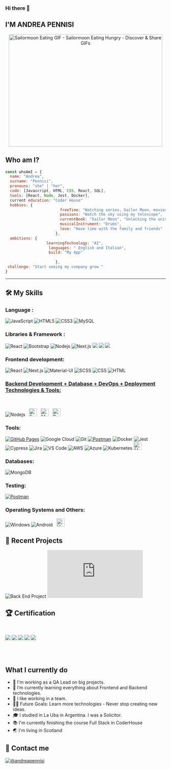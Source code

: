 ### Hi there 👋
<h2>I'M ANDREA PENNISI</h2>
<p align="center">
  <img src="https://media.tenor.com/RebybK9oT8gAAAAC/sailormoon-eating.gif" jsaction="VQAsE" class="r48jcc pT0Scc iPVvYb" style="max-width: 490px; height: 352px; margin: 0px; width: 482px;" alt="Sailormoon Eating GIF - Sailormoon Eating Hungry - Discover &amp; Share GIFs" jsname="kn3ccd">

 ## Who am I?

```javascript
const whoAmI = {
  name: "Andrea",
  surname: "Pennisi",
  pronouns: "she" | "her",
  code: [Javascript, HTML, CSS, React, SQL],
  tools: [React, Node, Jest, Docker],
  current education: "Coder House"
  hobbies: {
                        freeTime: "Watching series, Sailor Moon, movies, drawing",
                        passions: "Watch the sky using my telescope",
                        currentBook: "Sailor Moon", "Unlocking the universe", , 
                        musicalInstrument: "Drums",
                        love: "Have time with the family and friends"
                      },
  ambitions: {
                  learningTechnology: "AI",
                   languages: " English and Italian",
                   build: "My App"
                       
                      },
 challenge: "Start seeing my company grow "
}
```
</p>
<hr>

## 🛠️ My Skills

### Language :

![JavaScript](https://img.shields.io/badge/-JavaScript-black?style=flat-square&logo=javascript)
![HTML5](https://img.shields.io/badge/-HTML5-E34F26?style=flat-square&logo=html5&logoColor=white)
![CSS3](https://img.shields.io/badge/-CSS3-1572B6?style=flat-square&logo=css3)
![MySQL](https://img.shields.io/badge/-MySQL-black?style=flat-square&logo=mysql)

### Libraries & Framework :

![React](https://img.shields.io/badge/-React-black?style=flat-square&logo=react)
![Bootstrap](https://img.shields.io/badge/-Bootstrap-563D7C?style=flat-square&logo=bootstrap)
![Nodejs](https://img.shields.io/badge/-Nodejs-black?style=flat-square&logo=Node.js)
![Next.js](https://img.shields.io/badge/-Next.js-000?&logo=Next.js)
<span>
  <img src="https://img.shields.io/badge/Express.js-000000?style=for-the-badge&logo=express&logoColor=white">
  <img src="https://img.shields.io/badge/Yarn-2C8EBB?style=for-the-badge&logo=yarn&logoColor=white">
  <img src="https://img.shields.io/badge/npm-CB3837?style=for-the-badge&logo=npm&logoColor=white">
  </span>

### Frontend development:

![React](https://img.shields.io/badge/-React-000?&logo=React)
![Next.js](https://img.shields.io/badge/-Next.js-000?&logo=Next.js)
![Material-UI](https://img.shields.io/badge/-Material--UI-000?&logo=Material-UI)
![SCSS](https://img.shields.io/badge/-SCSS-000?&logo=Sass)
![CSS](https://img.shields.io/badge/-CSS-000?&logo=CSS3)
![HTML](https://img.shields.io/badge/-HTML-000?&logo=HTML5)

### <u> Backend Development + Database + DevOps + Deployment Technologies & Tools: </u>

<br>

![Nodejs](https://img.shields.io/badge/-Nodejs-black?style=flat-square&logo=Node.js)
&nbsp;
<span><img src="https://img.shields.io/badge/Express.js-000000.svg?style=for-the-badge&logo=express&logoColor=white" alt="Express.js logo" title="Express.js" height="25" /></span>
&nbsp;
<span>
<span><img src="https://img.shields.io/badge/MongoDB-4EA94B?style=for-the-badge&logo=mongodb&logoColor=white" alt="MongoDB logo" title="MongoDB" height="25" /></span>
&nbsp;
<span><img src="https://img.shields.io/badge/Docker-2CA5E0?style=for-the-badge&logo=docker&logoColor=white" alt="Docker logo" title="Docker Code" height="25" /></span>
&nbsp;

### Tools:

<a href="#"><img alt="GitHub Pages" src="https://img.shields.io/badge/GitHub%20Pages-%23327FC7.svg?logo=github&logoColor=white"></a> 
![Google Cloud](https://img.shields.io/badge/Google%20Cloud-black?style=flat-square&logo=google-cloud)
![Git](https://img.shields.io/badge/-Git-black?style=flat-square&logo=git)
<a href="#"><img alt="Postman" src="https://img.shields.io/badge/Postman-FF6C37?logo=postman&logoColor=white"></a>
![Docker](https://img.shields.io/badge/-Docker-000?&logo=Docker)
![Jest](https://img.shields.io/badge/-Jest-000?&logo=Jest)
![Cypress](https://img.shields.io/badge/-Cypress-000?&logo=Cypress)
![Jira](https://img.shields.io/badge/-Jira-000?&logo=Jira)
![VS Code](https://img.shields.io/badge/-VS%20Code-000?&logo=Visual-Studio-Code)
![AWS](https://img.shields.io/badge/-AWS-000?&logo=Amazon-AWS)
![Azure](https://img.shields.io/badge/-Azure-000?&logo=Microsoft-Azure)
![Kubernetes](https://img.shields.io/badge/-Kubernetes-000?&logo=Kubernetes)
<span><img src="https://img.shields.io/badge/Material%20UI-007FFF?style=for-the-badge&logo=mui&logoColor=white" alt="Material UI logo" title="Material UI" height="25" /></span>

### Databases:

![MongoDB](https://img.shields.io/badge/-MongoDB-000?&logo=MongoDB)

### Testing:
<a href="#"><img alt="Postman" src="https://img.shields.io/badge/Postman-FF6C37?logo=postman&logoColor=white"></a>


### Operating Systems and Others:
![Windows](https://img.shields.io/badge/Windows-0078D6?style=flat-square&logoColor=white)
![Android](https://img.shields.io/badge/Android-3DDC84?style=flat-square&logo=android&logoColor=white)
&nbsp;
<span><img src="https://img.shields.io/badge/VSCode-0078D4?style=for-the-badge&logo=visual%20studio%20code&logoColor=white" alt="Visual Studio Code logo" title="Visual Studio Code" height="25" /></span>
&nbsp;
<br>

 ## 📝 Recent Projects
 ![Back End Project](https://entregables-production.up.railway.app/login)
 ![Cotizador](https://andreapennisi04.github.io/javascript-44685/simulador.html)

## 🏆 Certification
<Br>

[![](https://img.shields.io/badge/ISTQB%20-red?style=for-the-badge)](https://)
[![](https://img.shields.io/badge/Desarrollo%20Web-pick?style=for-the-badge)](https://)
[![](https://img.shields.io/badge/Java%20Script-blue?style=for-the-badge)](https://)
[![](https://img.shields.io/badge/React%20-green?style=for-the-badge)](https://)
[![](https://img.shields.io/badge/Back%20end%20-orange?style=for-the-badge)](https://)

<Br>

<br>
<summary><h2> What I currently do</h2></summary>

- 🔭 I'm working as a QA Lead on big projects.
- 🌱 I’m currently learning everything about Frontend and Backend technologies.
- 👯 I like working in a team.
- 💪🏼 Future Goals: Learn more technologies - Never stop creating new ideas.
- :mortar_board: I studied in La Uba in Argentina. I was a Solicitor. 
- :books: I'm currently finishing the course Full Stack in CoderHouse
- :earth_asia: I'm living in Scotland


 ## 📝 Contact me
[![@andreapennisi](https://img.icons8.com/fluency/48/000000/linkedin.png "@andreapennisi04")](https://www.linkedin.com/in/apennisi) 

<!--
**AndreaPennisi04/AndreaPennisi04** is a ✨ _special_ ✨ repository because its `README.md` (this file) appears on your GitHub profile.

Here are some ideas to get you started:

- 🔭 I’m currently working on ...
- 🌱 I’m currently learning ...
- 👯 I’m looking to collaborate on ...
- 🤔 I’m looking for help with ...
- 💬 Ask me about ...
- 📫 How to reach me: ...
- 😄 Pronouns: ...
- ⚡ Fun fact: ...
-->
